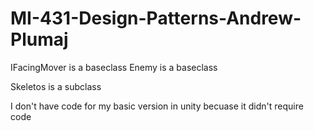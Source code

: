 # MI-431-Design-Patterns-Andrew-Plumaj

IFacingMover is a baseclass 
Enemy is a baseclass 

Skeletos is a subclass 

I don't have code for my basic version in unity becuase it didn't require code 
